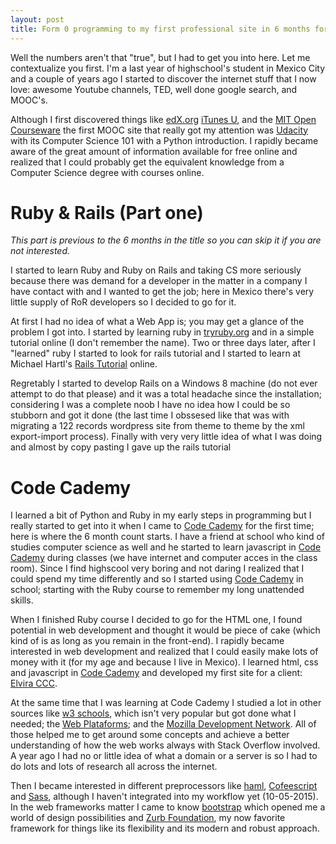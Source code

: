 ```yaml
---
layout: post
title: Form 0 programming to my first professional site in 6 months for one dollar.
---
```


Well the numbers aren't that "true", but I had to get you into here. Let me contextualize you first. I'm a last year of highschool's student in Mexico City and a couple of years ago I started to discover the internet stuff that I now love: awesome Youtube channels, TED, well done google search, and MOOC's.

Although I first discovered things like [edX.org](http://edx.org) [iTunes U](http://www.apple.com/education/ipad/itunes-u/), and the [MIT Open Courseware](http://ocw.mit.edu/index.htm) the first MOOC site that really got my attention was [Udacity](http://udacity.com) with its Computer Science 101 with a Python introduction. I rapidly became aware of the great amount of information available for free online and realized that I could probably get the equivalent knowledge from a Computer Science degree with courses online.

# Ruby & Rails (Part one)

*This part is previous to the 6 months in the title so you can skip it if you are not interested.*

I started to learn Ruby and Ruby on Rails and taking CS more seriously because there was demand for a developer in the matter in a company I have contact with and I wanted to get the job; here in Mexico there's very little supply of RoR developers so I decided to go for it.

At first I had no idea of what a Web App is; you may get a glance of the problem I got into. I started by learning ruby in [tryruby.org](http://tryruby.org) and in a simple tutorial online (I don't remember the name). Two or three days later, after I "learned" ruby I started to look for rails tutorial and I started to learn at Michael Hartl's [Rails Tutorial](http://railstutorial.org/book) online.

Regretably I started to develop Rails on a Windows 8 machine (do not ever attempt to do that please) and it was a total headache since the installation; considering I was a complete noob I have no idea how I could be so stubborn and got it done (the last time I obssesed like that was with migrating a 122 records wordpress site from theme to theme by the xml export-import process). Finally with very very little idea of what I was doing and almost by copy pasting I gave up the rails tutorial 

# Code Cademy 

I learned a bit of Python and Ruby in my early steps in programming but I really started to get into it  when I came to [Code Cademy](https://codecaedemy.com) for the first time; here is where the 6 month count starts. I have a friend at school who kind of studies computer science as well and he started to learn javascript in [Code Cademy](https://codecaedemy.com) during classes (we have internet and computer acces in the class room). Since I find highscool very boring and not daring I realized that I could spend my time differently and so I started using [Code Cademy](https://codecaedemy.com) in school; starting with the Ruby course to remember my long unattended skills.

When I finished Ruby course I decided to go for the HTML one, I found potential in web development and thought it would be piece of cake (which kind of  is as long as you remain in the front-end). I rapidly became interested in web development and realized that I could easily make lots of money with it (for my age and because I live in Mexico). I  learned html, css and javascript in  [Code Cademy](https://codecaedemy.com) and developed my first site for a client: [Elvira CCC](http://elviraccc.com).

At the same time that I was learning at Code Cademy I studied a lot in other sources like [w3 schools](http://w3schools.com), which isn't very popular but got done what I needed; the [Web Plataforms](www.webplataforms.org);  and the [Mozilla Development Network](http://ocw.mit.edu/index.htm). All of those helped me to get around some concepts and achieve a better understanding of how the web works always with Stack Overflow involved. A year ago I had no or little idea of what a domain or a server is so I had to do lots and lots  of research all across the internet.

Then I became interested in different preprocessors like [haml](http://http://haml.info), [Cofeescript](http://coffeescript.org) and [Sass](http://sass-lang.org), although I haven't integrated into my workflow yet (10-05-2015). In the web frameworks matter  I came to know [bootstrap](http://getbootstrap.com) which opened me a world of design possibilities and [Zurb Foundation](http://foundation.zurb.com), my now favorite framework for things like its flexibility and its modern and robust approach.
